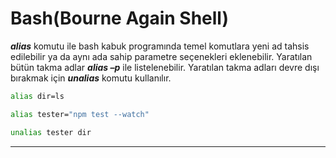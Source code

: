 # Bash(Bourne Again Shell)

_**alias**_ komutu ile bash kabuk programında temel komutlara yeni ad tahsis edilebilir ya da aynı ada sahip parametre seçenekleri eklenebilir. Yaratılan bütün takma adlar **_alias –p_** ile listelenebilir. Yaratılan takma adları devre dışı bırakmak için **_unalias_** komutu kullanılır.

```bash
alias dir=ls
```

```bash
alias tester="npm test --watch"
```

```bash
unalias tester dir
```

---

